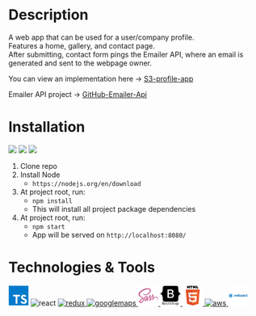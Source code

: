 # Description
A web app that can be used for a user/company profile. </br>
Features a home, gallery, and contact page. </br>
After submitting, contact form pings the Emailer API, where an email is generated and sent to the webpage owner.

You can view an implementation here -> [S3-profile-app](http://dev.client.profile-app.s3-website-us-west-1.amazonaws.com/)

Emailer API project -> [GitHub-Emailer-Api](https://github.com/fceja/emailer_api)

# Installation
![](https://img.shields.io/badge/Unix-informational?style=flat&logo=unix&logoColor=white&color=eaeaea)
![](https://img.shields.io/badge/OS-Linux-informational?style=flat&logo=linux&logoColor=white&color=eaeaea)
![](https://shields.io/badge/OS-MacOS-informational?style=flat&logo=Apple&logoColor=white&color=eaeaea)
1. Clone repo
2. Install Node
   - ```https://nodejs.org/en/download```
3. At project root, run:
   - ```npm install```
   - This will install all project package dependencies
4. At project root, run:
   - ```npm start```
   - App will be served on ```http://localhost:8080/```

# Technologies & Tools
<p>
  <a
    href="https://www.typescriptlang.org/"
    target="_blank"
    rel="noreferrer"
    style="text-decoration:none"
  >
    <img
      src="https://raw.githubusercontent.com/devicons/devicon/master/icons/typescript/typescript-original.svg"
      alt="typescript"
      width="40"
      height="40"
    />
  </a>
  <a href="https://react.dev/" target="_blank" rel="noreferrer" style="text-decoration:none">
    <img
      src="https://cdn.jsdelivr.net/gh/devicons/devicon/icons/react/react-original.svg"
      alt="react"
      width="40"
      height="40"
    />
  </a>
  <a href="https://redux.js.org/" target="_blank" rel="noreferrer">
    <img
      src="https://cdn.jsdelivr.net/gh/devicons/devicon/icons/redux/redux-original.svg"
      alt="redux"
      width="40"
      height="40"
    />
  </a>
  <a href="https://developers.google.com/maps" target="_blank" rel="noreferrer"">
    <img
      src="https://developers.google.com/static/maps/images/maps-icon.svg"
      alt="googlemaps"
      width="40"
      height="40"
    />
  </a>
  <a href="https://sass-lang.com" target="_blank" rel="noreferrer">
    <img
      src="https://raw.githubusercontent.com/devicons/devicon/master/icons/sass/sass-original.svg"
      alt="sass"
      width="40"
      height="40"
    />
  </a>
  <a href="https://getbootstrap.com" target="_blank" rel="noreferrer">
    <img
      src="https://raw.githubusercontent.com/devicons/devicon/master/icons/bootstrap/bootstrap-plain-wordmark.svg"
      alt="bootstrap"
      width="40"
      height="40"
    />
  </a>
  <a href="https://www.w3.org/html/" target="_blank" rel="noreferrer">
    <img
      src="https://raw.githubusercontent.com/devicons/devicon/master/icons/html5/html5-original-wordmark.svg"
      alt="html5"
      width="40"
      height="40"
    />
  </a>
  <a href="https://aws.amazon.com/" target="_blank" rel="noreferrer">
    <img
      src="https://cdn.jsdelivr.net/gh/devicons/devicon/icons/amazonwebservices/amazonwebservices-plain-wordmark.svg"
      alt="aws"
      width="40"
      height="40"
    />
  </a>
  <a href="https://webpack.js.org" target="_blank" rel="noreferrer">
    <img
      src="https://raw.githubusercontent.com/devicons/devicon/d00d0969292a6569d45b06d3f350f463a0107b0d/icons/webpack/webpack-original-wordmark.svg"
      alt="webpack"
      width="40"
      height="40"
    />
  </a>
</p>
